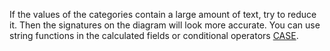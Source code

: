 If the values of the categories contain a large amount of text, try to reduce it. Then the signatures on the diagram will look more accurate. You can use string functions in the calculated fields or conditional operators [CASE](../../datalens/function-ref/CASE.md).